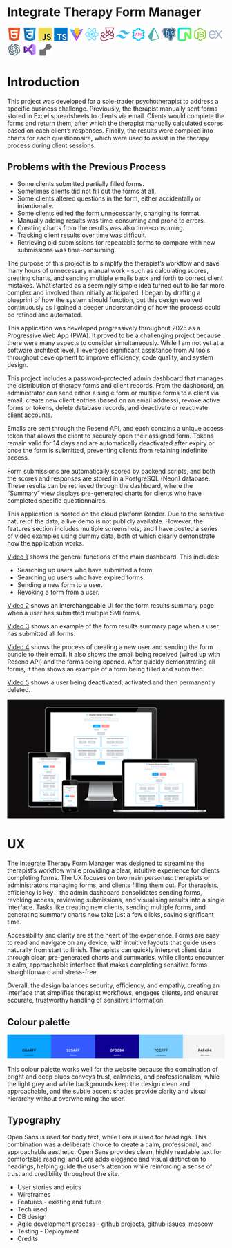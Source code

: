 # Integrate Therapy Form Manager

![HTML](./tech/html.png) ![CSS](./tech/css.png) ![Javascript](./tech/javascript.png) ![Typescript](./tech/typescript.png) ![Vite](./tech/vite.png) ![React](./tech/react.png) ![Jest](./tech/jest.png) ![Tailwind](./tech/tailwind.png) ![REST-API](./tech/restapi.png) ![Prisma](./tech/prisma.png) ![PostgreSQL](./tech/postgresql.png) ![Neon](./tech/neon.png) ![Node](./tech/node.png) ![Express](./tech/express.png) ![ChatGPT](./tech/chatgpt.png) ![VSCode](./tech/vscode.png) ![render](./tech/render.png)

# Introduction

This project was developed for a sole-trader psychotherapist to address a specific business challenge. Previously, the therapist manually sent forms stored in Excel spreadsheets to clients via email. Clients would complete the forms and return them, after which the therapist manually calculated scores based on each client’s responses. Finally, the results were compiled into charts for each questionnaire, which were used to assist in the therapy process during client sessions.

## Problems with the Previous Process

* Some clients submitted partially filled forms.
* Sometimes clients did not fill out the forms at all.
* Some clients altered questions in the form, either accidentally or intentionally.
* Some clients edited the form unnecessarily, changing its format.
* Manually adding results was time-consuming and prone to errors.
* Creating charts from the results was also time-consuming.
* Tracking client results over time was difficult.
* Retrieving old submissions for repeatable forms to compare with new submissions was time-consuming.

The purpose of this project is to simplify the therapist’s workflow and save many hours of unnecessary manual work - such as calculating scores, creating charts, and sending multiple emails back and forth to correct client mistakes. What started as a seemingly simple idea turned out to be far more complex and involved than initially anticipated. I began by drafting a blueprint of how the system should function, but this design evolved continuously as I gained a deeper understanding of how the process could be refined and automated.

This application was developed progressively throughout 2025 as a Progressive Web App (PWA). It proved to be a challenging project because there were many aspects to consider simultaneously. While I am not yet at a software architect level, I leveraged significant assistance from AI tools throughout development to improve efficiency, code quality, and system design.

This project includes a password-protected admin dashboard that manages the distribution of therapy forms and client records. From the dashboard, an administrator can send either a single form or multiple forms to a client via email, create new client entries (based on an email address), revoke active forms or tokens, delete database records, and deactivate or reactivate client accounts.

Emails are sent through the Resend API, and each contains a unique access token that allows the client to securely open their assigned form. Tokens remain valid for 14 days and are automatically deactivated after expiry or once the form is submitted, preventing clients from retaining indefinite access.

Form submissions are automatically scored by backend scripts, and both the scores and responses are stored in a PostgreSQL (Neon) database. These results can be retrieved through the dashboard, where the “Summary” view displays pre-generated charts for clients who have completed specific questionnaires.

This application is hosted on the cloud platform Render. Due to the sensitive nature of the data, a live demo is not publicly available. However, the features section includes multiple screenshots, and I have posted a series of video examples using dummy data, both of which clearly demonstrate how the application works.

[Video 1](https://youtu.be/3WnS_OHUOWU) shows the general functions of the main dashboard. This includes:

* Searching up users who have submitted a form.
* Searching up users who have expired forms.
* Sending a new form to a user.
* Revoking a form from a user.

[Video 2](https://youtu.be/W1-StyVjz9g) shows an interchangeable UI for the form results summary page when a user has submitted multiple SMI forms.

[Video 3](https://youtu.be/Iigw7zTFNBE) shows an example of the form results summary page when a user has submitted all forms.

[Video 4](https://youtu.be/eYBd66YKvYs) shows the process of creating a new user and sending the form bundle to their email. It also shows the email being received (wired up with Resend API) and the forms being opened. After quickly demonstrating all forms, it then shows an example of a form being filled and submitted.

[Video 5](https://youtu.be/Qo2ALHhEPzE) shows a user being deactivated, activated and then permanently deleted.

![Integrate Therapy Form Manager on various devices](documentation/amiresponsive.png)

# UX

The Integrate Therapy Form Manager was designed to streamline the therapist’s workflow while providing a clear, intuitive experience for clients completing forms. The UX focuses on two main personas: therapists or administrators managing forms, and clients filling them out. For therapists, efficiency is key - the admin dashboard consolidates sending forms, revoking access, reviewing submissions, and visualising results into a single interface. Tasks like creating new clients, sending multiple forms, and generating summary charts now take just a few clicks, saving significant time.

Accessibility and clarity are at the heart of the experience. Forms are easy to read and navigate on any device, with intuitive layouts that guide users naturally from start to finish. Therapists can quickly interpret client data through clear, pre-generated charts and summaries, while clients encounter a calm, approachable interface that makes completing sensitive forms straightforward and stress-free.

Overall, the design balances security, efficiency, and empathy, creating an interface that simplifies therapist workflows, engages clients, and ensures accurate, trustworthy handling of sensitive information.

## Colour palette

![Integrate Therapy Form Manager colour palette](documentation/colourpalette.png)

This colour palette works well for the website because the combination of bright and deep blues conveys trust, calmness, and professionalism, while the light grey and white backgrounds keep the design clean and approachable, and the subtle accent shades provide clarity and visual hierarchy without overwhelming the user.

## Typography

Open Sans is used for body text, while Lora is used for headings. This combination was a deliberate choice to create a calm, professional, and approachable aesthetic. Open Sans provides clean, highly readable text for comfortable reading, and Lora adds elegance and visual distinction to headings, helping guide the user’s attention while reinforcing a sense of trust and credibility throughout the site.

* User stories and epics
* Wireframes
* Features - existing and future
* Tech used
* DB design
* Agile development process - github projects, github issues, moscow
* Testing - Deployment
* Credits

